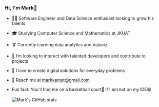 ### Hi, I'm Mark👋


- 👨‍💻 Software Engineer and Data Science enthusiast looking to grow his talents<br/>
- 🎓 Studying Computer Science and Mathematics at JKUAT<br/>
- 🏋️ Currently learning data analytics and dataviz<br/>
- 🌱 I’m looking to interact with talented developers and contribute to projects<br/>
- 🤔 I love to create digital solutions for everyday problems<br/>
- 💬 Reach me at [markkantet@gmail.com](markkantet@gmail.com) <br/>

- Fun fact: You'll find me on a basketball court🤾 if I am not on my IDE😁
<br/><br/>
![Mark's GitHub stats](https://github-readme-stats.vercel.app/api?username=Mark500-lang&show_icons=true&theme=radical)
